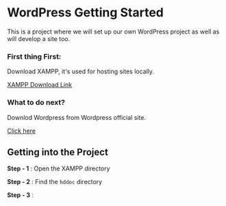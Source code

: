 
# WordPress Getting Started

This is a project where we will set up our own WordPress project as well as will develop a site too.

### First thing First:

Download XAMPP, it's used for hosting sites locally. 

[XAMPP Download Link](https://www.apachefriends.org/download.html)

### What to do next?

Downlod Wordpress from Wordpress official site. 

[Click here](https://wordpress.org/download/)



## Getting into the Project

**Step - 1** : Open the XAMPP directory

**Step - 2** : Find the `hddoc` directory

**Step - 3** : 

